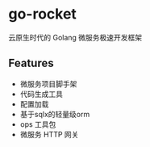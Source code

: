 # go-rocket
云原生时代的 Golang 微服务极速开发框架

## Features

* 微服务项目脚手架
* 代码生成工具
* 配置加载
* 基于sqlx的轻量级orm
* ops 工具包
* 微服务 HTTP 网关
